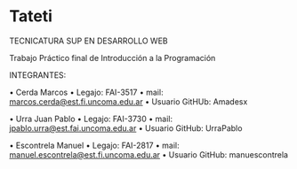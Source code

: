 # Tateti
TECNICATURA SUP EN DESARROLLO WEB

Trabajo Práctico final de Introducción a la Programación


INTEGRANTES:


•	Cerda Marcos 
•	Legajo: FAI-3517
•	mail: marcos.cerda@est.fi.uncoma.edu.ar
•	Usuario GitHUb: Amadesx

•	Urra Juan Pablo
•	Legajo: FAI-3730
•	mail: jpablo.urra@est.fai.uncoma.edu.ar
•	Usuario GitHub: UrraPablo
 
•	Escontrela Manuel
•	Legajo: FAI-2817
•	mail: manuel.escontrela@est.fi.uncoma.edu.ar
•	Usuario GitHub: manuescontrela

